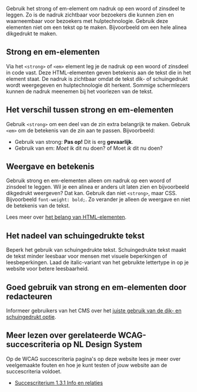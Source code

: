 <!-- @license CC0-1.0 -->

Gebruik het strong of em-element om nadruk op een woord of zinsdeel te leggen. Zo is de nadruk zichtbaar voor bezoekers die kunnen zien en waarneembaar voor bezoekers met hulptechnologie. Gebruik deze elementen niet om een tekst op te maken. Bijvoorbeeld om een hele alinea dikgedrukt te maken.

## Strong en em-elementen

Via het `<strong>` of `<em>` element leg je de nadruk op een woord of zinsdeel in code vast. Deze HTML-elementen geven betekenis aan de tekst die in het element staat. De nadruk is zichtbaar omdat de tekst dik- of schuingedrukt wordt weergegeven en hulptechnologie dit herkent. Sommige schermlezers kunnen de nadruk meenemen bij het voorlezen van de tekst.

## Het verschil tussen strong en em-elementen

Gebruik `<strong>` om een deel van de zin extra belangrijk te maken. Gebruik `<em>` om de betekenis van de zin aan te passen. Bijvoorbeeld:

- Gebruik van strong: **Pas op!** Dit is erg **gevaarlijk**.
- Gebruik van em: _Moet_ ik dit nu doen? of Moet _ik_ dit nu doen?

## Weergave en betekenis

Gebruik strong en em-elementen alleen om nadruk op een woord of zinsdeel te leggen. Wil je een alinea er anders uit laten zien en bijvoorbeeld dikgedrukt weergeven? Dat kan. Gebruik dan niet `<strong>`, maar CSS. Bijvoorbeeld `font-weight: bold;`. Zo verander je alleen de weergave en niet de betekenis van de tekst.

Lees meer over [het belang van HTML-elementen](/richtlijnen/formulieren/wanneer-welk-form-element/betekenisvolle-html-elementen).

## Het nadeel van schuingedrukte tekst

Beperk het gebruik van schuingedrukte tekst. Schuingedrukte tekst maakt de tekst minder leesbaar voor mensen met visuele beperkingen of leesbeperkingen. Laad de italic-variant van het gebruikte lettertype in op je website voor betere leesbaarheid.

## Goed gebruik van strong en em-elementen door redacteuren

Informeer gebruikers van het CMS over het [juiste gebruik van de dik- en schuingedrukt optie](/richtlijnen/content/bold-and-italic-text).

## Meer lezen over gerelateerde WCAG-succescriteria op NL Design System

Op de WCAG succescriteria pagina's op deze website lees je meer over veelgemaakte fouten en hoe je kunt testen of jouw website aan de succescriteria voldoet.

- [Succescriterium 1.3.1 Info en relaties](/wcag/1.3.1)
